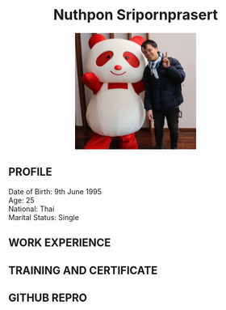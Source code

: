 
<h1 align="center">Nuthpon Sripornprasert</h1>
<p align="center">
<img src="/picture/29314707_1726010667442216_1047016552009145206_n.jpg" alt="drawing" width="240" height="230"/>
</p>

## PROFILE
  Date of Birth: 9th June 1995<br>
  Age: 25<br>
  National: Thai<br>
  Marital Status: Single<br>

<h2>WORK EXPERIENCE</h2>

<h2>TRAINING AND CERTIFICATE</h2>

<h2>GITHUB REPRO</h2>